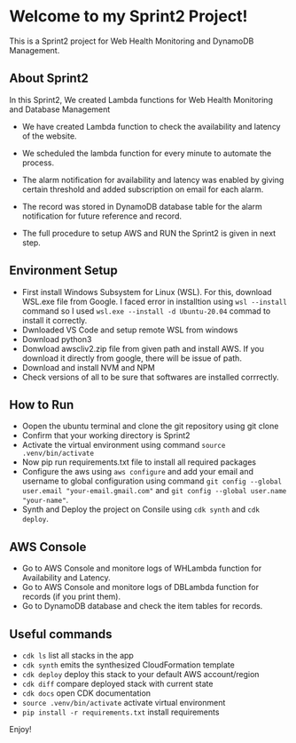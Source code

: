 
# Welcome to my Sprint2 Project!

This is a Sprint2 project for Web Health Monitoring and DynamoDB Management.

## About Sprint2

In this Sprint2, We created Lambda functions for Web Health Monitoring and Database Management

* We have created Lambda function to check the availability and latency of the website.
* We scheduled the lambda function for every minute to automate the process.
* The alarm notification for availability and latency was enabled by giving certain threshold and added subscription on email for each alarm.
* The record was stored in DynamoDB database table for the alarm notification for future reference and record.

* The full procedure to setup AWS and RUN the Sprint2 is given in next step.

## Environment Setup

* First install Windows Subsystem for Linux (WSL). For  this, download WSL.exe file from Google. I faced error in installtion using `wsl --install` command so I used `wsl.exe --install -d Ubuntu-20.04` commad to install it correctly.
* Dwnloaded VS Code and setup remote WSL from windows
* Download python3
* Donwload awscliv2.zip file from given path and install AWS. If you download it directly from google, there will be issue of path.
* Download and install NVM and NPM
* Check versions of all to be sure that softwares are installed corrrectly.

## How to Run

* Oopen the ubuntu terminal and clone the git repository using git clone 
* Confirm that your working directory is Sprint2
* Activate the virtual environment using command `source .venv/bin/activate`
* Now pip run requirements.txt file to install all required packages
* Configure the aws using `aws configure` and add your email and username to global configuration using command `git config --global user.email "your-email.gmail.com"` and `git config --global user.name "your-name"`.
* Synth and Deploy the project on Consile using `cdk synth` and `cdk deploy`.


## AWS Console

* Go to AWS Console and monitore logs of WHLambda function for Availability and Latency.
* Go to AWS Console and monitore logs of DBLambda function for records (if you print them).
* Go to DynamoDB database and check the item tables for records.

## Useful commands

 * `cdk ls`          list all stacks in the app
 * `cdk synth`       emits the synthesized CloudFormation template
 * `cdk deploy`      deploy this stack to your default AWS account/region
 * `cdk diff`        compare deployed stack with current state
 * `cdk docs`        open CDK documentation
 * `source .venv/bin/activate`        activate virtual environment
 * `pip install -r requirements.txt`  install requirements

Enjoy!